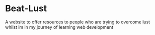 # Beat-Lust
A website to offer resources to people who are trying to overcome lust whilst im in  my journey of learning web development
